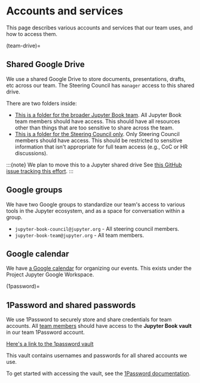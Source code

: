 # Accounts and services

This page describes various accounts and services that our team uses, and how to access them.

(team-drive)=
## Shared Google Drive

We use a shared Google Drive to store documents, presentations, drafts, etc across our team.
The Steering Council has `manager` access to this shared drive.

There are two folders inside:

- [This is a folder for the broader Jupyter Book team](https://drive.google.com/drive/folders/1Tfa2-LHeHJ61YZsRSHo4dszTKluHAME5?usp=drive_link). All Jupyter Book team members should have access. This should have all resources other than things that are too sensitive to share across the team.
- [This is a folder for the Steering Council only](https://drive.google.com/drive/folders/1GFKrOrPoiD9bFRbDqFu5OeU8AicSuWSn?usp=drive_link). Only Steering Council members should have access. This should be restricted to sensitive information that isn't appropriate for full team access (e.g., CoC or HR discussions).

:::{note} We plan to move this to a Jupyter shared drive
See [this GitHub issue tracking this effort](https://discord.com/channels/@me/1126188960666882088/1382444773348085943).
:::

## Google groups

We have two Google groups to standardize our team's access to various tools in the Jupyter ecosystem, and as a space for conversation within a group.

- `jupyter-book-council@jupyter.org` - All steering council members.
- `jupyter-book-team@jupyter.org` - All team members.

## Google calendar

We have [a Google calendar](#calendar) for organizing our events. This exists under the Project Jupyter Google Workspace.

(1password)=
## 1Password and shared passwords

We use 1Password to securely store and share credentials for team accounts.
All [team members](team.md) should have access to the **Jupyter Book vault** in our team 1Password account.

[Here's a link to the 1password vault](https://jupyter.1password.com)

This vault contains usernames and passwords for all shared accounts we use.

To get started with accessing the vault, see the [1Password documentation](https://support.1password.com/explore/get-started/).
